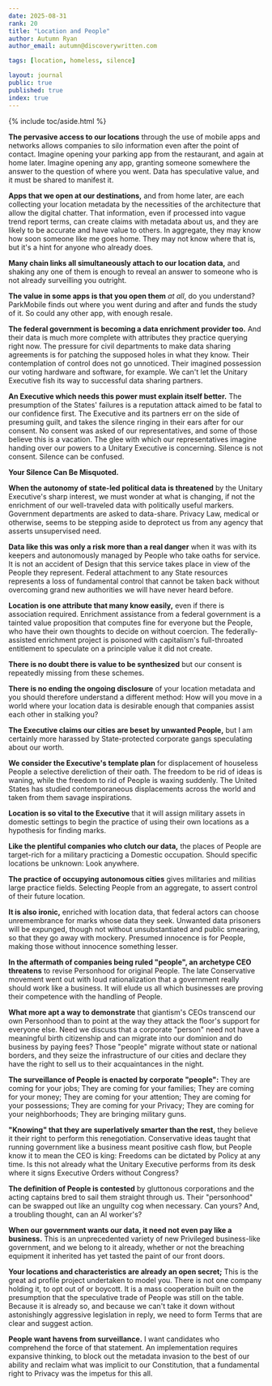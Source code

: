 ```yaml
---
date: 2025-08-31
rank: 20
title: "Location and People"
author: Autumn Ryan
author_email: autumn@discoverywritten.com

tags: [location, homeless, silence]

layout: journal
public: true
published: true
index: true
---
```


{% include toc/aside.html %}

**The pervasive access to our locations** through the use of mobile apps and networks allows companies to silo information even after the point of contact. Imagine opening your parking app from the restaurant, and again at home later. Imagine opening any app, granting someone somewhere the answer to the question of where you went. Data has speculative value, and it must be shared to manifest it.

**Apps that we open at our destinations,** and from home later, are each collecting your location metadata by the necessities of the architecture that allow the digital chatter. That information, even if processed into vague trend report terms, can create claims with metadata about us, and they are likely to be accurate and have value to others. In aggregate, they may know how soon someone like me goes home. They may not know where that is, but it's a hint for anyone who already does.

**Many chain links all simultaneously attach to our location data,** and shaking any one of them is enough to reveal an answer to someone who is not already surveilling you outright.

**The value in some apps is that you open them** _at all_, do you understand? ParkMobile finds out where you went during and after and funds the study of it. So could any other app, with enough resale.

**The federal government is becoming a data enrichment provider too.** And their data is much more complete with attributes they practice querying right now. The pressure for civil departments to make data sharing agreements is for patching the supposed holes in what they know. Their contemplation of control does not go unnoticed. Their imagined possession our voting hardware and software, for example. We can't let the Unitary Executive fish its way to successful data sharing partners.

**An Executive which needs this power must explain itself better.** The presumption of the States' failures is a reputation attack aimed to be fatal to our confidence first. The Executive and its partners err on the side of presuming guilt, and takes the silence ringing in their ears after for our consent. No consent was asked of our representatives, and some of those believe this is a vacation. The glee with which our representatives imagine handing over our powers to a Unitary Executive is concerning. Silence is not consent. Silence can be confused.

**Your Silence Can Be Misquoted.**

**When the autonomy of state-led political data is threatened** by the Unitary Executive's sharp interest, we must wonder at what is changing, if not the enrichment of our well-traveled data with politically useful markers. Government departments are asked to data-share. Privacy Law, medical or otherwise, seems to be stepping aside to deprotect us from any agency that asserts unsupervised need.

**Data like this was only a risk more than a real danger** when it was with its keepers and autonomously managed by People who take oaths for service. It is not an accident of Design that this service takes place in view of the People they represent. Federal attachment to any State resources represents a loss of fundamental control that cannot be taken back without overcoming grand new authorities we will have never heard before.

**Location is one attribute that many know easily,** even if there is association required. Enrichment assistance from a federal government is a tainted value proposition that computes fine for everyone but the People, who have their own thoughts to decide on without coercion. The federally-assisted enrichment project is poisoned with capitalism's full-throated entitlement to speculate on a principle value it did not create.

**There is no doubt there is value to be synthesized** but our consent is repeatedly missing from these schemes.

**There is no ending the ongoing disclosure** of your location metadata and you should therefore understand a different method: How will you move in a world where your location data is desirable enough that companies assist each other in stalking you?

**The Executive claims our cities are beset by unwanted People,** but I am certainly more harassed by State-protected corporate gangs speculating about our worth.

**We consider the Executive's template plan** for displacement of houseless People a selective dereliction of their oath. The freedom to be rid of ideas is waning, while the freedom to rid of People is waxing suddenly. The United States has studied contemporaneous displacements across the world and taken from them savage inspirations.

**Location is so vital to the Executive** that it will assign military assets in domestic settings to begin the practice of using their own locations as a hypothesis for finding marks.

**Like the plentiful companies who clutch our data,** the places of People are target-rich for a military practicing a Domestic occupation. Should specific locations be unknown: Look anywhere.

**The practice of occupying autonomous cities** gives militaries and militias large practice fields. Selecting People from an aggregate, to assert control of their future location.

**It is also ironic,** enriched with location data, that federal actors can choose unremembrance for marks whose data they seek. Unwanted data prisoners will be expunged, though not without unsubstantiated and public smearing, so that they go away with mockery. Presumed innocence is for People, making those without innocence something lesser.

**In the aftermath of companies being ruled "people", an archetype CEO threatens** to revise Personhood for original People. The late Conservative movement went out with loud rationalization that a government really should work like a business. It will elude us all which businesses are proving their competence with the handling of People.

**What more apt a way to demonstrate** that giantism's CEOs transcend our own Personhood than to point at the way they attack the floor's support for everyone else. Need we discuss that a corporate "person" need not have a meaningful birth citizenship and can migrate into our dominion and do business by paying fees? Those "people" migrate without state or national borders, and they seize the infrastructure of our cities and declare they have the right to sell us to their acquaintances in the night.

**The surveillance of People is enacted by corporate "people":** They are coming for your jobs; They are coming for your families; They are coming for your money; They are coming for your attention; They are coming for your possessions; They are coming for your Privacy; They are coming for your neighborhoods; They are bringing military guns.

**"Knowing" that they are superlatively smarter than the rest,** they believe it their right to perform this renegotiation. Conservative ideas taught that running government like a business meant positive cash flow, but People know it to mean the CEO is king: Freedoms can be dictated by Policy at any time. Is this not already what the Unitary Executive performs from its desk where it signs Executive Orders without Congress?

**The definition of People is contested** by gluttonous corporations and the acting captains bred to sail them straight through us. Their "personhood" can be swapped out like an unguilty cog when necessary. Can yours? And, a troubling thought, can an AI worker's?

**When our government wants our data, it need not even pay like a business.** This is an unprecedented variety of new Privileged business-like government, and we belong to it already, whether or not the breaching equipment it inherited has yet tasted the paint of our front doors.

**Your locations and characteristics are already an open secret;** This is the great ad profile project undertaken to model you. There is not one company holding it, to opt out of or boycott. It is a mass cooperation built on the presumption that the speculative trade of People was still on the table. Because it is already so, and because we can't take it down without astonishingly aggressive legislation in reply, we need to form Terms that are clear and suggest action.

**People want havens from surveillance.** I want candidates who comprehend the force of that statement. An implementation requires expansive thinking, to block out the metadata invasion to the best of our ability and reclaim what was implicit to our Constitution, that a fundamental right to Privacy was the impetus for this all.
